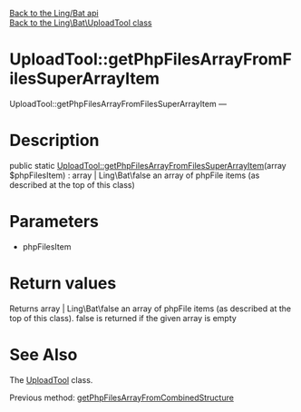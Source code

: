 [Back to the Ling/Bat api](https://github.com/lingtalfi/Bat/blob/master/doc/api/Ling/Bat.md)<br>
[Back to the Ling\Bat\UploadTool class](https://github.com/lingtalfi/Bat/blob/master/doc/api/Ling/Bat/UploadTool.md)


UploadTool::getPhpFilesArrayFromFilesSuperArrayItem
================



UploadTool::getPhpFilesArrayFromFilesSuperArrayItem — 




Description
================


public static [UploadTool::getPhpFilesArrayFromFilesSuperArrayItem](https://github.com/lingtalfi/Bat/blob/master/doc/api/Ling/Bat/UploadTool/getPhpFilesArrayFromFilesSuperArrayItem.md)(array $phpFilesItem) : array | Ling\Bat\false an array of phpFile items (as described at the top of this class)









Parameters
================


- phpFilesItem

    


Return values
================

Returns array | Ling\Bat\false an array of phpFile items (as described at the top of this class).
false is returned if the given array is empty







See Also
================

The [UploadTool](https://github.com/lingtalfi/Bat/blob/master/doc/api/Ling/Bat/UploadTool.md) class.

Previous method: [getPhpFilesArrayFromCombinedStructure](https://github.com/lingtalfi/Bat/blob/master/doc/api/Ling/Bat/UploadTool/getPhpFilesArrayFromCombinedStructure.md)<br>

